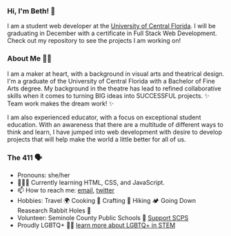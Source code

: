 ### Hi, I'm Beth! 👋

I am a student web developer at the [University of Central Florida](https://github.com/UCF-Coding-Boot-Camp). I will be graduating in December with a certificate in Full Stack Web Development. Check out my repository to see the projects I am working on! 

### About Me 👩‍💻
I am a maker at heart, with a background in visual arts and theatrical design. I'm a graduate of the University of Central Florida with a Bachelor of Fine Arts degree. 
My background in the theatre has lead to refined collaborative skills when it comes to turning BIG ideas into SUCCESSFUL projects. ✨ Team work makes the dream work! ✨


I am also experienced educator, with a focus on exceptional student education. With an awareness that 
there are a multitude of different ways to think and learn, I have jumped into web development with desire to 
develop projects that will help make the world a little better for all of us. 

### The 411 🗣
- Pronouns: she/her
- 👩🏻‍💻 Currently learning HTML, CSS, and JavaScript. 
- 📫 How to reach me: [email](bethdecarlo@gmail.com), [twitter](https://twitter.com/Edec000/)
- Hobbies: Travel 🌍 Cooking 🍲 Crafting 🎨 Hiking 🏕 Going Down Reasearch Rabbit Holes 🐇 
- Volunteer: Seminole County Public Schools 🍎 [Support SCPS](https://www.scps.k12.fl.us/community/get-involved/)
- Proudly LGBTQ+ 🏳️‍🌈 [learn more about LGBTQ+ in STEM](prideinstem.org)


